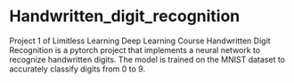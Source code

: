 # Handwritten_digit_recognition
Project 1 of Limitless Learning Deep Learning Course
Handwritten Digit Recognition is a pytorch project that implements a neural network  to recognize handwritten digits. The model is trained on the MNIST dataset to accurately classify digits from 0 to 9.

